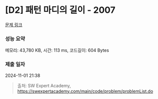 # [D2] 패턴 마디의 길이 - 2007 

[문제 링크](https://swexpertacademy.com/main/code/problem/problemDetail.do?contestProbId=AV5P1kNKAl8DFAUq) 

### 성능 요약

메모리: 43,780 KB, 시간: 113 ms, 코드길이: 604 Bytes

### 제출 일자

2024-11-01 21:38



> 출처: SW Expert Academy, https://swexpertacademy.com/main/code/problem/problemList.do